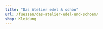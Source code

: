 ```yaml
---
title: "Das Atelier edel & schön"
url: /fuessen/das-atelier-edel-und-schoen/
shop: Kleidung
---
```

